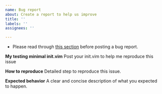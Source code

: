 ```yaml
---
name: Bug report
about: Create a report to help us improve
title: ''
labels: ''
assignees: ''

---
```


- Please read through [this section](https://github.com/haorenW1025/completion-nvim/wiki/trouble-shooting) before posting a bug report.

**My testing minimal init.vim**
Post your init.vim to help me reproduce this issue

**How to reproduce**
Detailed step to reproduce this issue.

**Expected behavior**
A clear and concise description of what you expected to happen.
